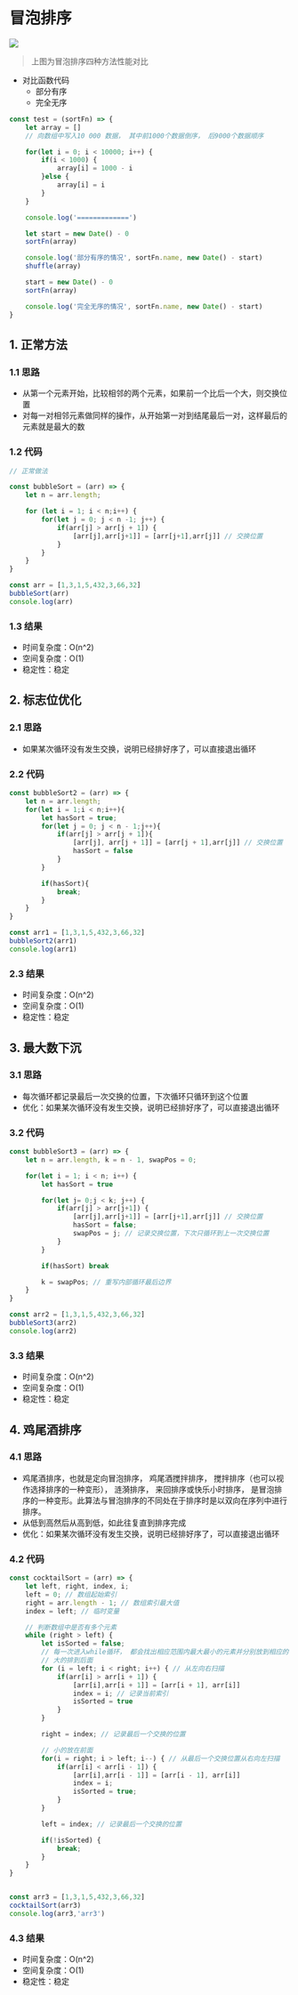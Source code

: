 # 冒泡排序

![](https://imgsbed-1301560453.cos.ap-shanghai.myqcloud.com/Snipaste_2023-06-11_15-30-11.png?q-sign-algorithm=sha1&q-ak=AKIDeY2dRcgvZ2W6Y52tBSOU9EGU4cuRbGzA13f45bo-27G6N72vSq_OHHkswwWuiSMG&q-sign-time=1686468686;1686472286&q-key-time=1686468686;1686472286&q-header-list=host&q-url-param-list=ci-process&q-signature=89e4b08bde64881d45b2d4cd8a4753ccd11badba&x-cos-security-token=GKdJi22eVsT9LvcYVQvZsncd5t0IvZLac974b73f8eddc7d390be6c028e594c8b_oB8cdglFLKrjPMiuKz7D2Xumz9ovtt1EqEjP7EK4mhizibnLQPbOwuyudYN9A9vgyDRaXou07s3QLj7OQpIYZudp-x02Gh58aSNiPNlg_Vi6YxggUuHh7xqi93Nc7CFgWAcJx25-dqrJRXSO7plZBYYQQf1VOCttQjjS63G3c9Vb_T_7DCxBaXdgSPToIhG&ci-process=originImage)

> 上图为冒泡排序四种方法性能对比

- 对比函数代码
  - 部分有序
  - 完全无序

```js
const test = (sortFn) => {
    let array = []
    // 向数组中写入10 000 数据， 其中前1000个数据倒序， 后9000个数据顺序

    for(let i = 0; i < 10000; i++) {
        if(i < 1000) {
            array[i] = 1000 - i
        }else {
            array[i] = i
        }
    }

    console.log('=============')

    let start = new Date() - 0
    sortFn(array)

    console.log('部分有序的情况', sortFn.name, new Date() - start)
    shuffle(array)

    start = new Date() - 0
    sortFn(array)

    console.log('完全无序的情况', sortFn.name, new Date() - start)
}
```


## 1. 正常方法

### 1.1 思路

- 从第一个元素开始，比较相邻的两个元素，如果前一个比后一个大，则交换位置
- 对每一对相邻元素做同样的操作，从开始第一对到结尾最后一对，这样最后的元素就是最大的数

### 1.2 代码

```js
// 正常做法

const bubbleSort = (arr) => {
    let n = arr.length;

    for (let i = 1; i < n;i++) {
        for(let j = 0; j < n -1; j++) {
            if(arr[j] > arr[j + 1]) {
                [arr[j],arr[j+1]] = [arr[j+1],arr[j]] // 交换位置
            }
        }
    }
}

const arr = [1,3,1,5,432,3,66,32]
bubbleSort(arr)
console.log(arr)
```

### 1.3 结果

- 时间复杂度：O(n^2)
- 空间复杂度：O(1)
- 稳定性：稳定


## 2. 标志位优化

### 2.1 思路

- 如果某次循环没有发生交换，说明已经排好序了，可以直接退出循环

### 2.2 代码

```js
const bubbleSort2 = (arr) => {
    let n = arr.length;
    for(let i = 1;i < n;i++){
        let hasSort = true;
        for(let j = 0; j < n - 1;j++){
            if(arr[j] > arr[j + 1]){
                [arr[j], arr[j + 1]] = [arr[j + 1],arr[j]] // 交换位置
                hasSort = false
            }
        }

        if(hasSort){
            break;
        }
    }
}

const arr1 = [1,3,1,5,432,3,66,32]
bubbleSort2(arr1)
console.log(arr1)
```

### 2.3 结果

- 时间复杂度：O(n^2)
- 空间复杂度：O(1)
- 稳定性：稳定

## 3. 最大数下沉

### 3.1 思路

- 每次循环都记录最后一次交换的位置，下次循环只循环到这个位置
- 优化：如果某次循环没有发生交换，说明已经排好序了，可以直接退出循环

### 3.2 代码

```js
const bubbleSort3 = (arr) => {
    let n = arr.length, k = n - 1, swapPos = 0;

    for(let i = 1; i < n; i++) {
        let hasSort = true

        for(let j= 0;j < k; j++) {
            if(arr[j] > arr[j+1]) {
                [arr[j],arr[j+1]] = [arr[j+1],arr[j]] // 交换位置
                hasSort = false;
                swapPos = j; // 记录交换位置，下次只循环到上一次交换位置
            }
        }

        if(hasSort) break

        k = swapPos; // 重写内部循环最后边界
    }
}

const arr2 = [1,3,1,5,432,3,66,32]
bubbleSort3(arr2)
console.log(arr2)
```

### 3.3 结果

- 时间复杂度：O(n^2)
- 空间复杂度：O(1)
- 稳定性：稳定

## 4. 鸡尾酒排序

### 4.1 思路

- 鸡尾酒排序，也就是定向冒泡排序， 鸡尾酒搅拌排序， 搅拌排序（也可以视作选择排序的一种变形）， 涟漪排序， 来回排序或快乐小时排序， 是冒泡排序的一种变形。此算法与冒泡排序的不同处在于排序时是以双向在序列中进行排序。
- 从低到高然后从高到低，如此往复直到排序完成
- 优化：如果某次循环没有发生交换，说明已经排好序了，可以直接退出循环

### 4.2 代码

```js
const cocktailSort = (arr) => {
    let left, right, index, i;
    left = 0; // 数组起始索引
    right = arr.length - 1; // 数组索引最大值
    index = left; // 临时变量

    // 判断数组中是否有多个元素
    while (right > left) {
        let isSorted = false;
        // 每一次进入while循环， 都会找出相应范围内最大最小的元素并分别放到相应的位置
        // 大的排到后面
        for (i = left; i < right; i++) { // 从左向右扫描
            if(arr[i] > arr[i + 1]) {
                [arr[i],arr[i + 1]] = [arr[i + 1], arr[i]]
                index = i; // 记录当前索引
                isSorted = true
            }
        }

        right = index; // 记录最后一个交换的位置

        // 小的放在前面
        for(i = right; i > left; i--) { // 从最后一个交换位置从右向左扫描
            if(arr[i] < arr[i - 1]) {
                [arr[i],arr[i - 1]] = [arr[i - 1], arr[i]]
                index = i;
                isSorted = true;
            }
        }

        left = index; // 记录最后一个交换的位置

        if(!isSorted) {
            break;
        }
    }
}


const arr3 = [1,3,1,5,432,3,66,32]
cocktailSort(arr3)
console.log(arr3,'arr3')
```

### 4.3 结果

- 时间复杂度：O(n^2)
- 空间复杂度：O(1)
- 稳定性：稳定
